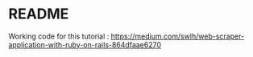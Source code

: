 # README

Working code for this tutorial : https://medium.com/swlh/web-scraper-application-with-ruby-on-rails-864dfaae6270
